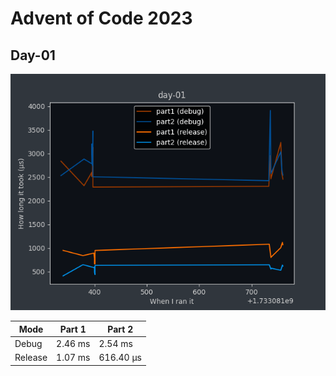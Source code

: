 # Advent of Code 2023

## Day-01

![execution time for day-01](day-01/day-01.png)

| Mode | Part 1 | Part 2 |
|--------|--------|--------|
| Debug | 2.46 ms | 2.54 ms |
| Release | 1.07 ms | 616.40 µs |